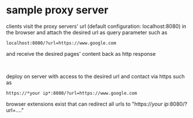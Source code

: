 # sample proxy server

clients visit the proxy servers' url (default configuration: localhost:8080) in the browser and attach the desired url as query parameter such as

```
localhost:8080/?url=https://www.google.com
```

and receive the desired pages' content back as http response

<br/>
    
deploy on server with access to the desired url and contact via https such as

```
https://*your ip*:8080/?url=https://www.google.com
```

browser extensions exist that can redirect all urls to "https://*your ip*:8080/?url=...." 
